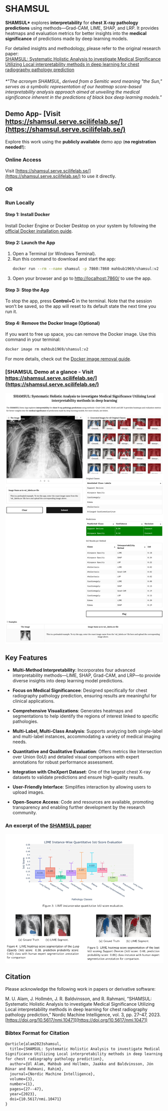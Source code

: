 # SHAMSUL

**SHAMSUL\*** explores **interpretability** for **chest X-ray pathology predictions** using methods—Grad-CAM, LIME, SHAP, and LRP. It provides heatmaps and evaluation metrics for better insights into the **medical significance** of predictions made by deep learning models.

For detailed insights and methodology, please refer to the original research paper:  
[SHAMSUL: Systematic Holistic Analysis to investigate Medical Significance Utilizing Local interpretability methods in deep learning for chest radiography pathology prediction](https://journals.uio.no/NMI/article/view/10471/9743)  

###### \*"The acronym SHAMSUL, derived from a Semitic word meaning "the Sun," serves as a symbolic representation of our heatmap score-based interpretability analysis approach aimed at unveiling the medical significance inherent in the predictions of black box deep learning models."

## Demo App- [Visit https://shamsul.serve.scilifelab.se/](https://shamsul.serve.scilifelab.se/)

Explore this work using the **publicly available** demo app (**no registration needed!**):  

### Online Access
Visit [https://shamsul.serve.scilifelab.se/](https://shamsul.serve.scilifelab.se/) to use it directly.  

### OR

### Run Locally 

#### Step 1: Install Docker  
Install Docker Engine or Docker Desktop on your system by following the [official Docker installation guide](https://docs.docker.com/get-docker/).  

#### Step 2: Launch the App  
1. Open a Terminal (or Windows Terminal).  
2. Run this command to download and start the app:  
   ```bash
   docker run --rm --name shamsul -p 7860:7860 mahbub1969/shamsul:v2
   ```  
3. Open your browser and go to [http://localhost:7860/](http://localhost:7860/) to use the app.  

#### Step 3: Stop the App  
To stop the app, press **Control+C** in the terminal. Note that the session won’t be saved, so the app will reset to its default state the next time you run it.  

#### Step 4: Remove the Docker Image (Optional)  
If you want to free up space, you can remove the Docker image. Use this command in your terminal:  
```bash
docker image rm mahbub1969/shamsul:v2
```  
For more details, check out the [Docker image removal guide](https://docs.docker.com/reference/cli/docker/image/rm/).

### [SHAMSUL Demo at a glance - Visit https://shamsul.serve.scilifelab.se/](https://shamsul.serve.scilifelab.se/)

![Shamsul Demo at a glance](https://raw.githubusercontent.com/anondo1969/SHAMSUL/refs/heads/main/SHAMSUL_demo_app_screnshot.png)

## Key Features

*   **Multi-Method Interpretability**: Incorporates four advanced interpretability methods—LIME, SHAP, Grad-CAM, and LRP—to provide diverse insights into deep learning model predictions.
    
*   **Focus on Medical Significancee**: Designed specifically for chest radiography pathology prediction, ensuring results are meaningful for clinical applications.
    
*   **Comprehensive Visualizations**: Generates heatmaps and segmentations to help identify the regions of interest linked to specific pathologies.
    
*   **Multi-Label, Multi-Class Analysis**: Supports analyzing both single-label and multi-label instances, accommodating a variety of medical imaging needs.
    
*   **Quantitative and Qualitative Evaluation**: Offers metrics like Intersection over Union (IoU) and detailed visual comparisons with expert annotations for robust performance assessment.
    
*   **Integration with CheXpert Dataset**: One of the largest chest X-ray datasets to validate predictions and ensure high-quality results.
    
*   **User-Friendly Interface**: Simplifies interaction by allowing users to upload images.
    
*   **Open-Source Access**: Code and resources are available, promoting transparency and enabling further development by the research community.


### An excerpt of the [SHAMSUL paper](https://doi.org/10.5617/nmi.10471)


![An excerpt of the paper](https://raw.githubusercontent.com/anondo1969/SHAMSUL/main/codes/excerpt.png)

## Citation

Please acknowledge the following work in papers or derivative software:

M. U. Alam, J. Hollmén, J. R. Baldvinsson, and R. Rahmani, “SHAMSUL: Systematic Holistic Analysis to investigate Medical Significance Utilizing
Local interpretability methods in deep learning for chest radiography pathology prediction,” Nordic Machine Intelligence, vol. 3, pp. 27–47, 2023. [https://doi.org/10.5617/nmi.10471](https://doi.org/10.5617/nmi.10471)

### Bibtex Format for Citation

```
@article{alam2023shamsul,
  title={SHAMSUL: Systematic Holistic Analysis to investigate Medical Significance Utilizing Local interpretability methods in deep learning for chest radiography pathology prediction},
  author={Ul Alam, Mahbub and Hollmén, Jaakko and Baldvinsson, Jón Rúnar and Rahmani, Rahim},
  journal={Nordic Machine Intelligence},
  volume={3},
  number={1},
  pages={27--47},
  year={2023},
  doi={10.5617/nmi.10471}
}
```
